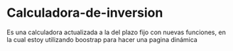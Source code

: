 # Calculadora-de-inversion 
Es una calculadora actualizada a la del plazo fijo con nuevas funciones, en la cual estoy utilizando boostrap para hacer una pagina dinámica
